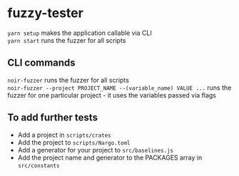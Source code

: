 # fuzzy-tester

`yarn setup` makes the application callable via CLI  
`yarn start` runs the fuzzer for all scripts

## CLI commands

`noir-fuzzer` runs the fuzzer for all scripts  
`noir-fuzzer --project PROJECT_NAME --(variable_name) VALUE ...` runs the fuzzer for one particular project - it uses the variables passed via flags

## To add further tests

- Add a project in `scripts/crates`  
- Add the project to `scripts/Nargo.toml`  
- Add a generator for your project to `src/baselines.js`  
- Add the project name and generator to the PACKAGES array in `src/constants`  

